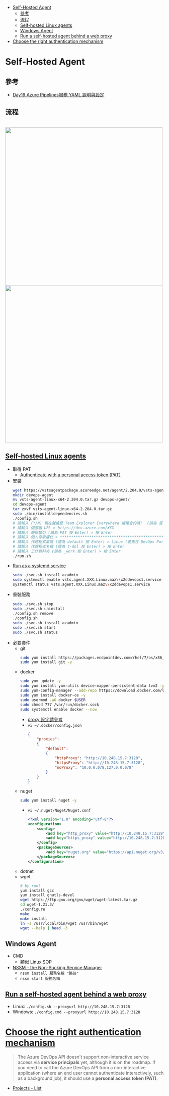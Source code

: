 - [Self-Hosted Agent](#self-hosted-agent)
  - [參考](#參考)
  - [流程](#流程)
  - [Self-hosted Linux agents](#self-hosted-linux-agents)
  - [Windows Agent](#windows-agent)
  - [Run a self-hosted agent behind a web proxy](#run-a-self-hosted-agent-behind-a-web-proxy)
- [Choose the right authentication mechanism](#choose-the-right-authentication-mechanism)

# Self-Hosted Agent
## 參考
- [Day19 Azure Pipelines服務 YAML 說明與設定](https://ithelp.ithome.com.tw/articles/10239784)

## 流程
<br><img src="https://i0.wp.com/torbenp.com/wp-content/uploads/2020/07/BlazorAppOnArm.png?w=1168&ssl=1" width=500 board="1">
<br><img src="https://i0.wp.com/torbenp.com/wp-content/uploads/2020/07/adoci-2.png" width=500 board="1">

## [Self-hosted Linux agents](https://docs.microsoft.com/en-us/azure/devops/pipelines/agents/v2-linux?view=azure-devops)
- 取得 PAT
    - [Authenticate with a personal access token (PAT)](https://docs.microsoft.com/en-us/azure/devops/pipelines/agents/v2-linux?view=azure-devops#authenticate-with-a-personal-access-token-pat)
- 安裝
    ```bash
    wget https://vstsagentpackage.azureedge.net/agent/2.204.0/vsts-agent-linux-x64-2.204.0.tar.gz
    mkdir devops-agent
    mv vsts-agent-linux-x64-2.204.0.tar.gz devops-agent/
    cd devops-agent
    tar zxvf vsts-agent-linux-x64-2.204.0.tar.gz
    sudo ./bin/installdependencies.sh
    ./config.sh
    # 請輸入 (Y/N) 現在就接受 Team Explorer Everywhere 授權合約嗎?  (請為 否 按 Enter) > 按 Enter
    # 請輸入 伺服器 URL > https://dev.azure.com/XXX
    # 請輸入 驗證類型 (請為 PAT 按 Enter) > 按 Enter
    # 請輸入 個人存取權杖 > ****************************************************
    # 請輸入 代理程式集區 (請為 default 按 Enter) > Linux (要先在 DevOps Portal 新增 Agent Pool)
    # 請輸入 代理程式名稱 (請為 t-dol 按 Enter) > 按 Enter
    # 請輸入 工作資料夾 (請為 _work 按 Enter) > 按 Enter
    ./run.sh
    ```
- [Run as a systemd service](https://docs.microsoft.com/en-us/azure/devops/pipelines/agents/v2-linux?view=azure-devops-2020#run-as-a-systemd-service)
    ```bash
    sudo ./svc.sh install azadmin
    sudo systemctl enable vsts.agent.XXX.Linux.maz\\x2ddevops1.service --now
    systemctl status vsts.agent.XXX.Linux.maz\\x2ddevops1.service
    ```
- 重裝服務
    ```bash
    sudo ./svc.sh stop
    sudo ./svc.sh uninstall
    ./config.sh remove
    ./config.sh
    sudo ./svc.sh install azadmin
    sudo ./svc.sh start
    sudo ./svc.sh status
    ```
- 必要套件
    - git
        ```bash
        sudo yum install https://packages.endpointdev.com/rhel/7/os/x86_64/endpoint-repo.x86_64.rpm
        sudo yum install git -y
        ```
    - docker
        ```bash
        sudo yum update -y
        sudo yum install yum-utils device-mapper-persistent-data lvm2 -y
        sudo yum-config-manager --add-repo https://download.docker.com/linux/centos/docker-ce.repo
        sudo yum install docker-ce -y
        sudo usermod -aG docker $USER
        sudo chmod 777 /var/run/docker.sock
        sudo systemctl enable docker --now
        ```
        - [proxy 設定請參考](/microservices/docker/docker.md)
        - `vi ~/.docker/config.json`
            ```json
            {
                "proxies":
                {
                    "default":
                    {
                        "httpProxy": "http://10.248.15.7:3128",
                        "httpsProxy": "http://10.248.15.7:3128",
                        "noProxy": "10.0.0.0/8,127.0.0.0/8"
                    }
                }
            }
            ```
    - nuget
        ```bash
        sudo yum install nuget -y
        ```
        - `vi ~/.nuget/Nuget/Nuget.conf`
            ```xml
            <?xml version="1.0" encoding="utf-8"?>
            <configuration>
                <config>
                    <add key="http_proxy" value="http://10.248.15.7:3128" />
                    <add key="https_proxy" value="http://10.248.15.7:3128" />
                </config>
                <packageSources>
                    <add key="nuget.org" value="https://api.nuget.org/v3/index.json" protocolVersion="3" />
                </packageSources>
            </configuration>
            ```
    - dotnet
    - wget
        ```bash
        # by root
        yum install gcc
        yum install gnutls-devel
        wget https://ftp.gnu.org/gnu/wget/wget-latest.tar.gz
        cd wget-1.21.3/
        ./configure
        make
        make install
        ln -s /usr/local/bin/wget /usr/bin/wget
        wget --help | head -3
        ```

## Windows Agent
- CMD
    - 類似 Linux SOP
- [NSSM - the Non-Sucking Service Manager](https://nssm.cc/download)
    - `nssm install 服務名稱 "路徑"`
    - `nssm start 服務名稱`

## [Run a self-hosted agent behind a web proxy](https://docs.microsoft.com/en-us/azure/devops/pipelines/agents/proxy?view=azure-devops&tabs=windows)
- Linux: `./config.sh --proxyurl http://10.248.15.7:3128`
- Windows: `./config.cmd --proxyurl http://10.248.15.7:3128`

# [Choose the right authentication mechanism](https://learn.microsoft.com/en-us/azure/devops/integrate/get-started/authentication/authentication-guidance?view=azure-devops)
> The Azure DevOps API doesn't support non-interactive service access via **service principals** yet, although it is on the roadmap.
> If you need to call the Azure DevOps API from a non-interactive application (where an end user cannot authenticate interactively, such as a background job), it should use a **personal access token (PAT)**.
- [Projects - List](https://learn.microsoft.com/en-us/rest/api/azure/devops/core/projects/list?view=azure-devops-rest-6.0&tabs=HTTP)
